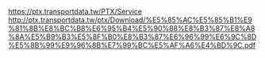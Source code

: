 https://ptx.transportdata.tw/PTX/Service
http://ptx.transportdata.tw/ptx/Download/%E5%85%AC%E5%85%B1%E9%81%8B%E8%BC%B8%E6%95%B4%E5%90%88%E8%B3%87%E8%A8%8A%E5%B9%B3%E5%8F%B0%E8%B3%87%E6%96%99%E6%9C%8D%E5%8B%99%E9%96%8B%E7%99%BC%E5%AF%A6%E4%BD%9C.pdf